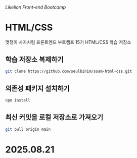 ###### Likelion Front-end Bootcamp

# HTML/CSS

멋쟁이 사자처럼 프론트엔드 부트캠프 15기 HTML/CSS 학습 저장소

## 학습 저장소 복제하기

```sh
git clone https://github.com/seulbinim/ssam-html-css.git
```

## 의존성 패키지 설치하기

```sh
npm install
```

## 최신 커밋을 로컬 저장소로 가져오기

```sh
git pull origin main
```
# <p> 2025.08.<strong>21</strong> </P>